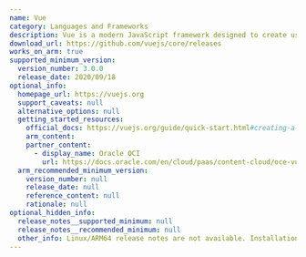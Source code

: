 ```yaml
---
name: Vue
category: Languages and Frameworks
description: Vue is a modern JavaScript framework designed to create user interfaces. It features reactive data binding and a component-based architecture, and it can be easily integrated into existing projects.
download_url: https://github.com/vuejs/core/releases
works_on_arm: true
supported_minimum_version:
  version_number: 3.0.0
  release_date: 2020/09/18
optional_info:
  homepage_url: https://vuejs.org
  support_caveats: null
  alternative_options: null
  getting_started_resources:
    official_docs: https://vuejs.org/guide/quick-start.html#creating-a-vue-application
    arm_content:
    partner_content:
      - display_name: Oracle OCI
        url: https://docs.oracle.com/en/cloud/paas/content-cloud/oce-vue-minimal-sample
  arm_recommended_minimum_version:
    version_number: null
    release_date: null
    reference_content: null
    rationale: null
optional_hidden_info:
  release_notes__supported_minimum: null
  release_notes__recommended_minimum: null
  other_info: Linux/ARM64 release notes are not available. Installation and testing are done on first stable release [3.0.0](https://github.com/vuejs/core/releases/tag/v3.0.0).
---
```

